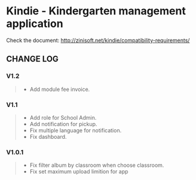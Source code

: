 # Kindie - Kindergarten management application
Check the document: http://zinisoft.net/kindie/compatibility-requirements/

## CHANGE LOG
### V1.2
> * Add module fee invoice.

###  V1.1
> * Add role for School Admin.
> * Add notification for pickup.
> * Fix multiple language for notification.
> * Fix dashboard.

###  V1.0.1
> * Fix filter album by classroom when choose classroom.
> * Fix set maximum upload limition for app
